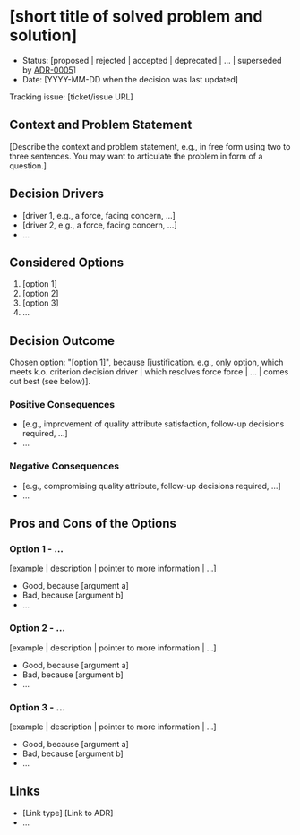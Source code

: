 # [short title of solved problem and solution]

- Status: [proposed | rejected | accepted | deprecated | … | superseded by
  [ADR-0005](0005-example.md)] <!-- optional -->
- Date: [YYYY-MM-DD when the decision was last updated] <!-- optional -->

Tracking issue: [ticket/issue URL] <!-- optional -->

## Context and Problem Statement

[Describe the context and problem statement, e.g., in free form using two to
three sentences. You may want to articulate the problem in form of a question.]

## Decision Drivers <!-- optional -->

- [driver 1, e.g., a force, facing concern, …]
- [driver 2, e.g., a force, facing concern, …]
- … <!-- numbers of drivers can vary -->

## Considered Options

1. [option 1]
2. [option 2]
3. [option 3]
4. … <!-- numbers of options can vary -->

## Decision Outcome

Chosen option: "[option 1]", because [justification. e.g., only option, which
meets k.o. criterion decision driver | which resolves force force | … | comes
out best (see below)].

### Positive Consequences <!-- optional -->

- [e.g., improvement of quality attribute satisfaction, follow-up decisions
  required, …]
- …

### Negative Consequences <!-- optional -->

- [e.g., compromising quality attribute, follow-up decisions required, …]
- …

## Pros and Cons of the Options <!-- optional -->

### Option 1 - …

[example | description | pointer to more information | …] <!-- optional -->

- Good, because [argument a]
- Bad, because [argument b]
- … <!-- numbers of pros and cons can vary -->

### Option 2 - …

[example | description | pointer to more information | …] <!-- optional -->

- Good, because [argument a]
- Bad, because [argument b]
- … <!-- numbers of pros and cons can vary -->

### Option 3 - …

[example | description | pointer to more information | …] <!-- optional -->

- Good, because [argument a]
- Bad, because [argument b]
- … <!-- numbers of pros and cons can vary -->

## Links <!-- optional -->

- [Link type] [Link to ADR]
  <!-- example: Refined by [ADR-0005](0005-example.md) -->
- … <!-- numbers of links can vary -->
